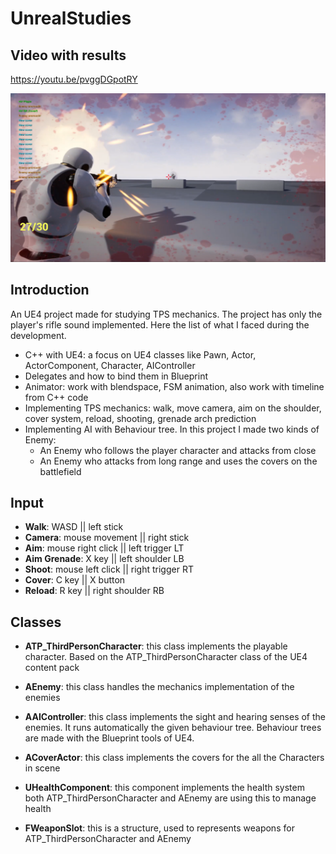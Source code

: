 # UnrealStudies

## Video with results
https://youtu.be/pvggDGpotRY

<div>
	<img src="_docs/img/UE4_TPS.png" style="align: left">
</div>

## Introduction

An UE4 project made for studying TPS mechanics. The project has only the player's rifle sound implemented. Here the list of what I faced during the development.

- C++ with UE4: a focus on UE4 classes like Pawn, Actor, ActorComponent, Character, AIController
- Delegates and how to bind them in Blueprint
- Animator: work with blendspace, FSM animation, also work with timeline from C++ code
- Implementing TPS mechanics: walk, move camera, aim on the shoulder, cover system, reload, shooting, grenade arch prediction
- Implementing AI with Behaviour tree. In this project I made two kinds of Enemy:
	- An Enemy who follows the player character and attacks from close
	- An Enemy who attacks from long range and uses the covers on the battlefield
	
## Input

- **Walk**: WASD || left stick
- **Camera**: mouse movement || right stick
- **Aim**: mouse right click || left trigger LT
- **Aim Grenade**: X key || left shoulder LB
- **Shoot**: mouse left click || right trigger RT
- **Cover**: C key || X button
- **Reload**: R key || right shoulder RB

## Classes

- **ATP_ThirdPersonCharacter**: this class implements the playable character. Based on the ATP_ThirdPersonCharacter class of the UE4 content pack

- **AEnemy**: this class handles the mechanics implementation of the enemies

- **AAIController**: this class implements the sight and hearing senses of the enemies. It runs automatically the given behaviour tree. Behaviour trees are made with the Blueprint tools of UE4.

- **ACoverActor**: this class implements the covers for the all the Characters in scene

- **UHealthComponent**: this component implements the health system both ATP_ThirdPersonCharacter and AEnemy are using this to manage health

- **FWeaponSlot**: this is a structure, used to represents weapons for ATP_ThirdPersonCharacter and AEnemy

